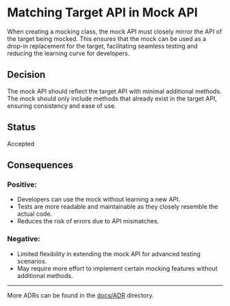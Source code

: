 ﻿# Matching Target API in Mock API

When creating a mocking class, the mock API must closely mirror the API of the target being mocked. 
This ensures that the mock can be used as a drop-in replacement for the target, facilitating seamless testing and reducing the learning curve for developers.  

## Decision

The mock API should reflect the target API with minimal additional methods. 
The mock should only include methods that already exist in the target API, ensuring consistency and ease of use.  

## Status

Accepted

## Consequences

### Positive:
- Developers can use the mock without learning a new API.
- Tests are more readable and maintainable as they closely resemble the actual code.
- Reduces the risk of errors due to API mismatches.

### Negative:
- Limited flexibility in extending the mock API for advanced testing scenarios.
- May require more effort to implement certain mocking features without additional methods.

---

More ADRs can be found in the [docs/ADR](../README.md) directory.
